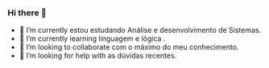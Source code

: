 ### Hi there 👋



- 🔭 I’m currently estou estudando Análise e desenvolvimento de Sistemas.
- 🌱 I’m currently learning linguagem e lógica .
- 👯 I’m looking to collaborate com o máximo do meu conhecimento.
- 🤔 I’m looking for help with as dúvidas recentes.
